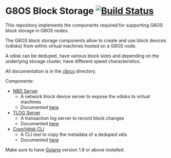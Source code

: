 # G8OS Block Storage [![Build Status](https://travis-ci.org/g8os/blockstor.svg?branch=master)](https://travis-ci.org/g8os/blockstor)

This repository implements the components required for supporting G8OS block storage in G8OS nodes.

The G8OS block storage components allow to create and use block devices (vdisks) from within virtual machines hosted on a G8OS node.

A vdisk can be deduped, have various block sizes and depending on the underlying storage cluster, have different speed characteristics.

All documentation is in the [/docs](docs/SUMMARY.md) directory.

Components:
* [NBD Server](nbdserver/readme.md)
  - A network block device server to expose the vdisks to virtual machines
  - Documented [here](docs/nbd/nbd.md)
* [TLOG Server](tlog/readme.md)
  - A transaction log server to record block changes
  - Documented [here](docs/tlog/tlog.md)
* [CopyVdisk CLI](cmd/copyvdisk/readme.md)
  - A CLI tool to copy the metadata of a deduped vdis
  - Documented [here](docs/copyvdisk/copyvdisk.md)

Make sure to have [Golang](https://golang.org/) version 1.8 or above installed.
